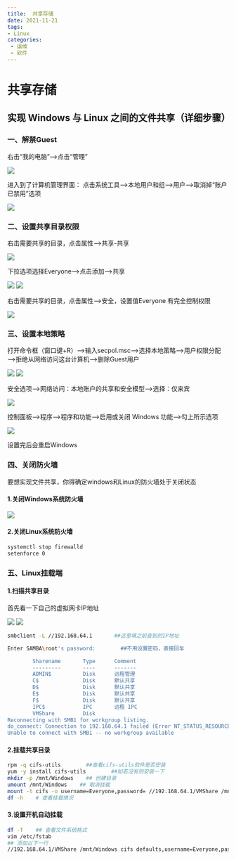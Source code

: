 ```yaml
---
title:  共享存储
date: 2021-11-21
tags:
- Linux
categories:
 - 运维
 - 软件
---
```


[参考链接]: https://blog.csdn.net/weixin_51486343/article/details/110120832
# 共享存储

## 实现 Windows 与 Linux 之间的文件共享（详细步骤）

### 一、解禁Guest

右击“我的电脑”——>点击“管理”

![](./img/20201125111229338.png)

进入到了计算机管理界面：
点击系统工具——>本地用户和组——>用户——>取消掉“账户已禁用”选项

![](./img/20201125111532330.png)

### 二、设置共享目录权限

右击需要共享的目录，点击属性——>共享-共享

![](./img/20201125132738647.png)

下拉选项选择Everyone——>点击添加——>共享

![](./img/20201125112444645.png)
![](./img/20201125132811848.png)

右击需要共享的目录，点击属性——>安全，设置值Everyone 有完全控制权限

![](./img/20211121212643.png)

### 三、设置本地策略

打开命令框（窗口键+R）——>输入secpol.msc——>选择本地策略——>用户权限分配——>拒绝从网络访问这台计算机——>删除Guest用户

![](./img/20201125112738345.png)
![](./img/20201125112832836.png)

安全选项——>网络访问：本地账户的共享和安全模型——>选择：仅来宾

![](./img/20201125113135499.png)

控制面板——>程序——>程序和功能——>启用或关闭 Windows 功能——>勾上所示选项

![](./img/2020112511383138.png)

设置完后会重启Windows

### 四、关闭防火墙

要想实现文件共享，你得确定windows和Linux的防火墙处于关闭状态

#### 1.关闭Windows系统防火墙

![](./img/2020112511341056.png)

#### 2.关闭Linux系统防火墙

```bash
systemctl stop firewalld
setenforce 0
```

### 五、Linux挂载端

#### 1.扫描共享目录

首先看一下自己的虚拟网卡IP地址

![](./img/20201125133538647.png)
![](./img/20201125133610249.png)

```bash
smbclient -L //192.168.64.1       ##这里填之前查到的IP地址

Enter SAMBA\root's password:        ##不用设置密码，直接回车

        Sharename       Type      Comment
        ---------       ----      -------
        ADMIN$          Disk      远程管理
        C$              Disk      默认共享
        D$              Disk      默认共享
        E$              Disk      默认共享
        F$              Disk      默认共享
        IPC$            IPC       远程 IPC
        VMShare         Disk      
Reconnecting with SMB1 for workgroup listing.
do_connect: Connection to 192.168.64.1 failed (Error NT_STATUS_RESOURCE_NAME_NOT_FOUND)
Unable to connect with SMB1 -- no workgroup available

```

#### 2.挂载共享目录

```bash
rpm -q cifs-utils        ##查看cifs-utils软件是否安装
yum -y install cifs-utils        ##如若没有则安装一下
mkdir -p /mnt/Windows    ## 创建目录
umount /mnt/Windows    ## 取消挂载
mount -t cifs -o username=Everyone,password= //192.168.64.1/VMShare /mnt/Windows    ##挂载共享目录
df -h    # 查看挂载情况
```

#### 3.设置开机自动挂载

```bash
df -T    ## 查看文件系统格式
vim /etc/fstab
## 添加以下一行
//192.168.64.1/VMShare /mnt/Windows cifs defaults,username=Everyone,password= 0 0
```